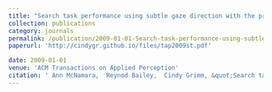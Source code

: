 ```yaml
---
title: "Search task performance using subtle gaze direction with the presence of distractions"
collection: publications
category: journals
permalink: /publication/2009-01-01-Search-task-performance-using-subtle-gaze-direction-with-the-presence-of-distractions
paperurl: 'http://cindygr.github.io/files/tap2009st.pdf'

date: 2009-01-01
venue: 'ACM Transactions on Applied Perception'
citation: ' Ann McNamara,  Reynod Bailey,  Cindy Grimm, &quot;Search task performance using subtle gaze direction with the presence of distractions.&quot; ACM Transactions on Applied Perception, 2009.'
---
```



